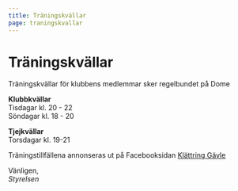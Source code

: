 ```yaml
---
title: Träningskvällar
page: traningskvallar
---
```


# Träningskvällar

Träningskvällar för klubbens medlemmar sker regelbundet på Dome

**Klubbkvällar**\
Tisdagar kl. 20 - 22\
Söndagar kl. 18 - 20

**Tjejkvällar**\
Torsdagar kl. 19-21

Träningstillfällena annonseras ut på Facebooksidan [Klättring Gävle](https://www.facebook.com/groups/232595480100066)

Vänligen,\
*Styrelsen*